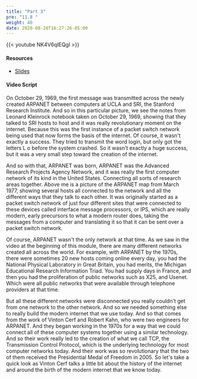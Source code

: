 ```yaml
---
title: "Part 3"
pre: "11.8 "
weight: 40
date: 2020-08-28T16:27:26-05:00
---
```


{{< youtube NK4V6qIEQgI >}}

<!-- CIS 115: QobvIJ0sAzY -->

#### Resources
* [Slides](../slides/10-History_of_the_Internet.pdf)

#### Video Script

On October 29, 1969, the first message was transmitted across the newly created ARPANET between computers at UCLA and SRI, the Stanford Research Institute. And so in this particular picture, we see the notes from Leonard Kleinrock notebook taken on October 29, 1969, showing that they talked to SRI hosts to host and it was really revolutionary moment on the internet. Because this was the first instance of a packet switch network being used that now forms the basis of the internet. Of course, it wasn't exactly a success. They tried to transmit the word login, but only got the letters L o before the system crashed. So it wasn't exactly a huge success, but it was a very small step toward the creation of the internet. 

And so with that, ARPANET was born, ARPANET was the Advanced Research Projects Agency Network, and it was really the first computer network of its kind in the United States. Connecting all sorts of research areas together. Above me is a picture of the ARPANET map from March 1977, showing several hosts all connected to the network and all the different ways that they talk to each other. It was originally started as a packet switch network of just four different sites that were connected to these devices called interface message processors, or IPS, which are really modern, early precursors to what a modern router does, taking the messages from a computer and translating it so that it can be sent over a packet switch network. 

Of course, ARPANET wasn't the only network at that time. As we saw in the video at the beginning of this module, there are many different networks created all across the world. For example, with ARPANET by the 1970s, there were sometimes 20 new hosts coming online every day, you had the National Physical Laboratory in Great Britain, you had merits, the Michigan Educational Research Information Triad. You had supply days in France, and then you had the proliferation of public networks such as X25, and Usenet. Which were all public networks that were available through telephone providers at that time. 

But all these different networks were disconnected you really couldn't get from one network to the other network. And so we needed something else to really build the modern internet that we use today. And so that comes from the work of Vinton Cerf and Robert Kahn, who were two engineers for ARPANET. And they began working in the 1970s for a way that we could connect all of these computer systems together using a similar technology. And so their work really led to the creation of what we call TCP, the Transmission Control Protocol, which is the underlying technology for most computer networks today. And their work was so revolutionary that the two of them received the Presidential Medal of Freedom in 2005. So let's take a quick look as Vinton Cerf talks a little bit about the history of the internet and around the birth of the modern internet that we know today.